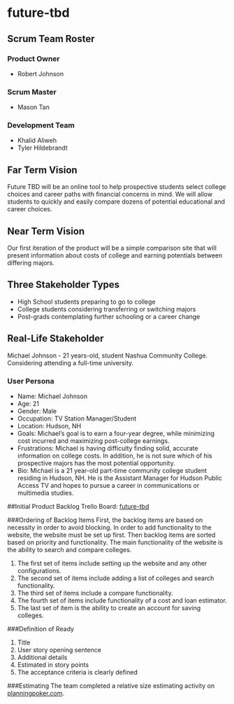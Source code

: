 # future-tbd

## Scrum Team Roster

### Product Owner
- Robert Johnson

### Scrum Master
- Mason Tan

### Development Team
- Khalid Aliweh
- Tyler Hildebrandt

## Far Term Vision
Future TBD will be an online tool to help prospective students select college choices and career paths with financial concerns in mind. We will allow students to quickly and easily compare dozens of potential educational and career choices.  

## Near Term Vision
Our first iteration of the product will be a simple comparison site that will present information about costs of college and earning potentials between differing majors. 

## Three Stakeholder Types
- High School students preparing to go to college
- College students considering transferring or switching majors
- Post-grads contemplating further schooling or a career change

## Real-Life Stakeholder
Michael Johnson - 21 years-old, student Nashua Community College. Considering attending a full-time university.

### User Persona
- Name: Michael Johnson
- Age: 21
- Gender: Male
- Occupation: TV Station Manager/Student
- Location: Hudson, NH
- Goals: Michael’s goal is to earn a four-year degree, while minimizing cost incurred and maximizing post-college earnings.
- Frustrations: Michael is having difficulty finding solid, accurate information on college costs. In addition, he is not sure which of his prospective majors has the most potential opportunity. 
- Bio: Michael is a 21 year-old part-time community college student residing in Hudson, NH. He is the Assistant Manager for Hudson Public Access TV and hopes to pursue a career in communications or multimedia studies. 

##Initial Product Backlog
Trello Board: [future-tbd](https://trello.com/b/uVkt6NXa/future-tbd)

###Ordering of Backlog Items
First, the backlog items are based on necessity in order to avoid blocking. In order to add functionality to the website, the website must be set up first. Then backlog items are sorted based on priority and functionality. The main functionality of the website is the ability to search and compare colleges.

1. The first set of items include setting up the website and any other configurations.
2. The second set of items include adding a list of colleges and search functionality.
3. The third set of items include a compare functionality.
4. The fourth set of items include functionality of a cost and loan estimator.
5. The last set of item is the ability to create an account for saving colleges.

###Definition of Ready
1. Title
2. User story opening sentence
3. Additional details
4. Estimated in story points
5. The acceptance criteria is clearly defined

###Estimating
The team completed a relative size estimating activity on [planningpoker.com](https://www.planningpoker.com).

